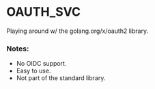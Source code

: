 # OAUTH_SVC
Playing around w/ the golang.org/x/oauth2 library.


### Notes:

- No OIDC support.
- Easy to use.
- Not part of the standard library.
